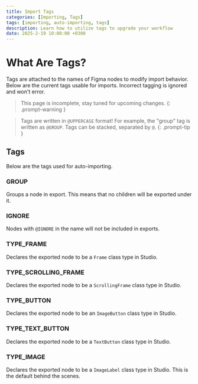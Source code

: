 ```yaml
---
title: Import Tags
categories: [Importing, Tags]
tags: [importing, auto-importing, tags]
description: Learn how to utilize tags to upgrade your workflow
date: 2025-2-19 10:00:00 +0300
---
```


# What Are Tags?
Tags are attached to the names of Figma nodes to modify import behavior. Below are the current tags usable for imports. Incorrect tagging is ignored and won't error.

<!-- markdownlint-capture -->
<!-- markdownlint-disable -->
> This page is incomplete, stay tuned for upcoming changes.
{: .prompt-warning }
<!-- markdownlint-restore -->

<!-- markdownlint-capture -->
<!-- markdownlint-disable -->
> Tags are written in `@UPPERCASE` format! For example, the "group" tag is written as `@GROUP`. Tags can be stacked, separated by `@`.
{: .prompt-tip }
<!-- markdownlint-restore -->

## Tags
Below are the tags used for auto-importing.

### GROUP
Groups a node in export. This means that no children will be exported under it.

### IGNORE
Nodes with `@IGNORE` in the name will not be included in exports.

### TYPE_FRAME
Declares the exported node to be a `Frame` class type in Studio.

### TYPE_SCROLLING_FRAME
Declares the exported node to be a `ScrollingFrame` class type in Studio.

### TYPE_BUTTON
Declares the exported node to be an `ImageButton` class type in Studio.

### TYPE_TEXT_BUTTON
Declares the exported node to be a `TextButton` class type in Studio.

### TYPE_IMAGE
Declares the exported node to be a `ImageLabel` class type in Studio. This is the default behind the scenes.